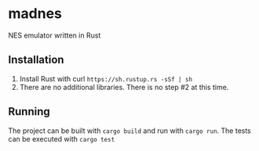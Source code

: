 # madnes
NES emulator written in Rust

## Installation

1) Install Rust with curl `https://sh.rustup.rs -sSf | sh`
2) There are no additional libraries. There is no step #2 at this time.

## Running

The project can be built with `cargo build` and run with `cargo run`.
The tests can be executed with `cargo test`